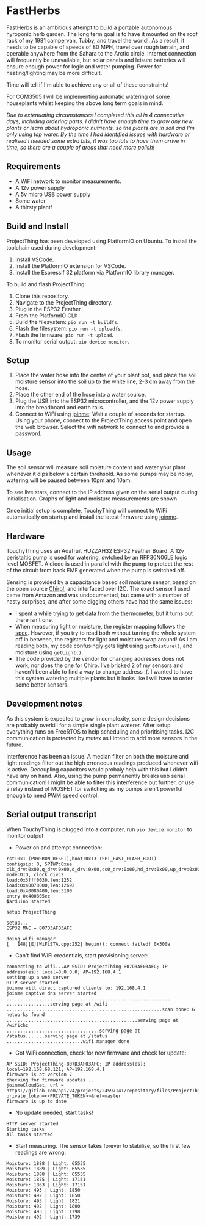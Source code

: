# FastHerbs ################################################################

FastHerbs is an ambitious attempt to build a portable autonomous hyroponic herb garden. The long term goal is to have it mounted on the roof rack of my 1981 campervan, Tubby, and travel the world!. As a result, it needs to be capable of speeds of 80 MPH, travel over rough terrain, and operable anywhere from the Sahara to the Arctic circle. Internet connection will frequently be unavailable, but solar panels and leisure batteries will ensure enough power for logic and water pumping. Power for heating/lighting may be more difficult.

Time will tell if I'm able to achieve any or all of these constraints!

For COM3505 I will be implementing automatic watering of some houseplants whilst keeping the above long term goals in mind. 

*Due to extenuating circumstances I completed this all in 4 consecutive days, including ordering parts. I didn't have enough time to grow any new plants or learn about hydroponic nutrients, so the plants are in soil and I'm only using tap water. By the time I had identified issues with hardware or realised I needed some extra bits, it was too late to have them arrive in time, so there are a couple of areas that need more polish!*

## Requirements

- A WiFi network to monitor measurements.
- A 12v power supply
- A 5v micro USB power supply
- Some water
- A thirsty plant!

## Build and Install

ProjectThing has been developed using PlatformIO on Ubuntu. To install the toolchain used during development:

1. Install VSCode.
2. Install the PlatformIO extension for VSCode.
3. Install the Espressif 32 platform via PlatformIO library manager.

To build and flash ProjectThing:

1. Clone this repository.
2. Navigate to the ProjectThing directory.
3. Plug in the ESP32 Feather
4. From the PlatformIO CLI:
5. Build the filesystem: `pio run -t buildfs`.
6. Flash the filesystem: `pio run -t uploadfs`.
7. Flash the firmware: `pio run -t upload`.
8. To monitor serial output: `pio device monitor`.

## Setup

1. Place the water hose into the centre of your plant pot, and place the soil moisture sensor into the soil up to the white line, 2-3 cm away from the hose.
2. Place the other end of the hose into a water source.
2. Plug the USB into the ESP32 microcontroller, and the 12v power supply into the breadboard and earth rails.
3. Connect to WiFi using [joinme](https://github.com/hamishcunningham/fishy-wifi/tree/master/ardesp/waterelf32): Wait a couple of seconds for startup. Using your phone, connect to the ProjectThing access point and open the web browser. Select the wifi network to connect to and provide a password.

## Usage

The soil sensor will measure soil moisture content and water your plant whenever it dips below a certain threhsold. As some pumps may be noisy, watering will be paused between 10pm and 10am.

To see live stats, connect to the IP address given on the serial output during initialisation. Graphs of light and moisture measurements are shown

Once initial setup is complete, TouchyThing will connect to WiFi automatically on startup and install the latest firmware using [joinme](https://github.com/hamishcunningham/fishy-wifi/tree/master/ardesp/waterelf32).

## Hardware

TouchyThing uses an Adafruit HUZZAH32 ESP32 Feather Board. A 12v peristaltic pump is used for watering, swtched by an RFP30N06LE logic level MOSFET. A diode is used in parallel with the pump to protect the rest of the circuit from back EMF generated when the pump is switched off.

Sensing is provided by a capacitance based soil moisture sensor, based on the open source [Chirp!](https://wemakethings.net/chirp/), and interfaced over I2C. The exact sensor I used came from Amazon and was undocumented, but came with a number of nasty surprises, and after some digging others have had the same issues:
* I spent a while trying to get data from the thermometer, but it turns out there isn't one.
* When measuring light or moisture, the register mapping follows the [spec](https://github.com/Miceuz/i2c-moisture-sensor). However, if you try to read both without turning the whole system off in between, the registers for light and moisture swap around! As I am reading both, my code confusingly gets light using `getMoisture()`, and moisture using `getLight()`.
* The code provided by the vendor for changing addresses does not work, nor does the one for Chirp. I've bricked 2 of my sensors and haven't been able to find a way to change address :(. I wanted to have this system watering multiple plants but it looks like I will have to order some better sensors.

## Development notes

As this system is expected to grow in complexity, some design decisions are probably overkill for a simple single plant waterer. After setup everything runs on FreeRTOS to help scheduling and prioritising tasks. I2C communication is protected by mutex as I intend to add more sensors in the future.

Interference has been an issue. A median filter on both the moisture and light readings filter out the high erroneous readings produced whenever wifi is active. Decoupling capacitors would probaly help with this but I didn't have any on hand. Also, using the pump permanently breaks usb serial communication! I might be able to filter this interference out further, or use a relay instead of MOSFET for switching as my pumps aren't powerful enough to need PWM speed control.

## Serial output transcript

When TouchyThing is plugged into a computer, run `pio device monitor` to monitor output
- Power on and attempt connection:

```
rst:0x1 (POWERON_RESET),boot:0x13 (SPI_FAST_FLASH_BOOT)
configsip: 0, SPIWP:0xee
clk_drv:0x00,q_drv:0x00,d_drv:0x00,cs0_drv:0x00,hd_drv:0x00,wp_drv:0x00
mode:DIO, clock div:2
load:0x3fff0030,len:1252
load:0x40078000,len:12692
load:0x40080400,len:3100
entry 0x400805ec
�arduino started

setup ProjectThing

setup...
ESP32 MAC = 807D3AF03AFC

doing wifi manager
[   148][E][WiFiSTA.cpp:252] begin(): connect failed! 0x300a
```

- Can't find WiFi credentials, start provisioning server:
```
connecting to wifi...AP SSID: ProjectThing-807D3AF03AFC; IP address(es): local=0.0.0.0; AP=192.168.4.1
setting up a web server
HTTP server started
joinme will direct captured clients to: 192.168.4.1
joinme captive dns server started
............................................................
................serving page at /wifi
.........................................................scan done: 6 networks found
................................................serving page at /wifichz
..................................serving page at /status.......serving page at /status
............................wifi manager done
```

- Got WiFi connection, check for new firmware and check for update:
```
AP SSID: ProjectThing-807D3AF03AFC; IP address(es): local=192.168.68.121; AP=192.168.4.1
firmware is at version 7
checking for firmware updates...
joinmeCloudGet, url = https://gitlab.com/api/v4/projects/24597141/repository/files/ProjectThing%2Ffirmware%2Fversion/raw?private_token=<<PRIVATE_TOKEN>>&ref=master
firmware is up to date
```

- No update needed, start tasks!
```
HTTP server started
Starting tasks
All tasks started
```

- Start measuring. The sensor takes forever to stabilise, so the first few readings are wrong. 
```
Moisture: 1888 | Light: 65535
Moisture: 1889 | Light: 65535
Moisture: 1888 | Light: 65535
Moisture: 1875 | Light: 17151
Moisture: 1863 | Light: 17151
Moisture: 493 | Light: 1850
Moisture: 492 | Light: 1850
Moisture: 493 | Light: 1821
Moisture: 492 | Light: 1800
Moisture: 493 | Light: 1798
Moisture: 492 | Light: 1739
```